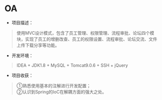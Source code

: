 # OA
* 项目描述：
> 使用MVC设计模式，包含了员工管理、权限管理、流程审批、论坛四个模块，实现了员工的增删改查、员工的权限设置、流程审批、论坛交流、文件上传下载分享等功能。
* 开发环境：
> IDEA + JDK1.8 + MySQL + Tomcat9.0.6 + SSH + jQuery
* 项目收获：
> ①熟悉使用基本的注解进行开发配置；<br>
> ②认识到Spring的IoC在解耦方面的强大之处。<br>
